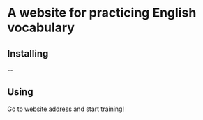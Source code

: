 # A website for practicing English vocabulary
## Installing
--
## Using
Go to [website address](akio-04.github.io/vacab-trainer) and start training!
